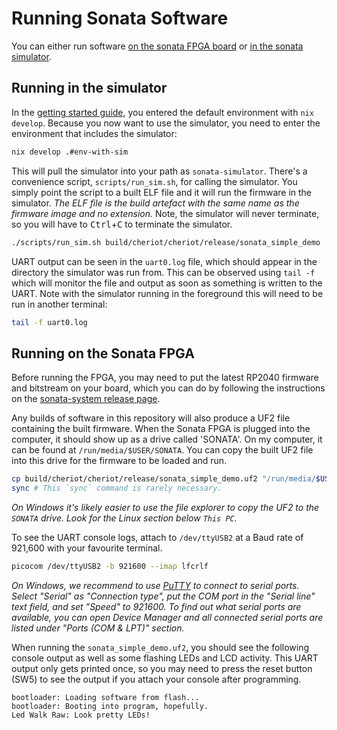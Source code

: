 # Running Sonata Software

You can either run software [on the sonata FPGA board](#running-on-the-sonata-fpga)
or [in the sonata simulator](#running-in-the-simulator).

## Running in the simulator

In the [getting started guide][], you entered the default environment with `nix develop`.
Because you now want to use the simulator, you need to enter the environment that includes the simulator:

```sh
nix develop .#env-with-sim
```

[getting started guide]: ../getting-started.md

This will pull the simulator into your path as `sonata-simulator`.
There's a convenience script, `scripts/run_sim.sh`, for calling the simulator.
You simply point the script to a built ELF file and it will run the firmware in the simulator.
*The ELF file is the build artefact with the same name as the firmware image and no extension.*
Note, the simulator will never terminate, so you will have to <kbd>Ctrl</kbd>+<kbd>C</kbd> to terminate the simulator.

```sh
./scripts/run_sim.sh build/cheriot/cheriot/release/sonata_simple_demo
```

UART output can be seen in the `uart0.log` file, which should appear in the directory the simulator was run from.
This can be observed using `tail -f` which will monitor the file and output as soon as something is written to the UART.
Note with the simulator running in the foreground this will need to be run in another terminal:

```sh
tail -f uart0.log
```

## Running on the Sonata FPGA

Before running the FPGA, you may need to put the latest RP2040 firmware and bitstream on your board, which you can do by following the instructions on the [sonata-system release page][].

[sonata-system release page]: https://github.com/lowRISC/sonata-system/releases

Any builds of software in this repository will also produce a UF2 file containing the built firmware.
When the Sonata FPGA is plugged into the computer, it should show up as a drive called 'SONATA'.
On my computer, it can be found at `/run/media/$USER/SONATA`.
You can copy the built UF2 file into this drive for the firmware to be loaded and run.

```sh
cp build/cheriot/cheriot/release/sonata_simple_demo.uf2 "/run/media/$USER/SONATA/"
sync # This `sync` command is rarely necessary.
```

*On Windows it's likely easier to use the file explorer to copy the UF2 to the `SONATA` drive.*
*Look for the Linux section below `This PC`.*

To see the UART console logs, attach to `/dev/ttyUSB2` at a Baud rate of 921,600 with your favourite terminal.

```sh
picocom /dev/ttyUSB2 -b 921600 --imap lfcrlf
```

*On Windows, we recommend to use [PuTTY](https://www.putty.org/) to connect to serial ports.*
*Select "Serial" as "Connection type", put the COM port in the "Serial line" text field, and set "Speed" to 921600.*
*To find out what serial ports are available, you can open Device Manager and all connected serial ports are listed under "Ports (COM & LPT)" section.*

When running the `sonata_simple_demo.uf2`, you should see the following console output as well as some flashing LEDs and LCD activity.
This UART output only gets printed once, so you may need to press the reset button (SW5) to see the output if you attach your console after programming.

```
bootloader: Loading software from flash...
bootloader: Booting into program, hopefully.
Led Walk Raw: Look pretty LEDs!
```
